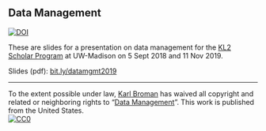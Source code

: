 ## Data Management

[![DOI](https://zenodo.org/badge/147529459.svg)](https://zenodo.org/badge/latestdoi/147529459)

These are slides for a presentation on data management for the
[KL2 Scholar
Program](https://ictr.wisc.edu/program/kl2-scholar-program/)
at UW-Madison on 5 Sept 2018 and 11 Nov 2019.


Slides (pdf): [bit.ly/datamgmt2019](https://bit.ly/datamgmt2019)

---

To the extent possible under law,
[Karl Broman](http://github.com/kbroman) has waived all copyright and
related or neighboring rights to
&ldquo;[Data Management](https://github.com/kbroman/Talk_DataMgmt)&rdquo;.
This work is published from the United States.
<br/>
[![CC0](http://i.creativecommons.org/p/zero/1.0/88x31.png)](http://creativecommons.org/publicdomain/zero/1.0/)
